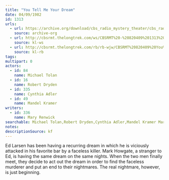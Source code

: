 ```yaml
---
title: "You Tell Me Your Dream"
date: 04/09/1982
id: 1313
urls: 
  - url: https://archive.org/download/cbs_radio_mystery_theater/cbs_radio_mystery_theater-1301-1350.zip/cbs_radio_mystery_theater-1301-1350%2Fcbsrmt_1313_you_tell_me_your_dream.mp3
    source: archive-org
  - url: http://cbsrmt.thelongtrek.com/ws/CBSRMT%20-%20820409%201313%20You%20Tell%20Me%20Your%20Dream_ws.mp3
    source: kl-ws
  - url: http://cbsrmt.thelongtrek.com/rb/rb-wjw/CBSRMT%20820409%20You%20Tell%20Me%20Your%20Dream_wjw.mp3
    source: kl-rb
tags: 
multipart: 0
actors:  
  - id: 84
    name: Michael Tolan  
  - id: 16
    name: Robert Dryden  
  - id: 335
    name: Cynthia Adler  
  - id: 49
    name: Mandel Kramer
writers:  
  - id: 336
    name: Mary Renwick
searchable: Michael Tolan,Robert Dryden,Cynthia Adler,Mandel Kramer Mary Renwick
notes: 
descriptionSource: kf
---
```

Ed Larsen has been having a recurring dream in which he is viciously attacked in his favorite bar by a faceless killer. Mark Howgate, a stranger to Ed, is having the same dream on the same nights. When the two men finally meet, they decide to act out the dream in order to find the faceless murderer and put an end to their nightmares. The real nightmare, however, is just beginning.